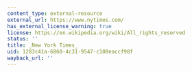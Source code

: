 ```yaml
---
content_type: external-resource
external_url: https://www.nytimes.com/
has_external_license_warning: true
license: https://en.wikipedia.org/wiki/All_rights_reserved
status: ''
title: _New York Times_
uid: 1283c41a-6860-4c31-9547-c108eaccf98f
wayback_url: ''
---
```

